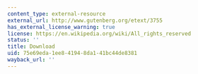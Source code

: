 ```yaml
---
content_type: external-resource
external_url: http://www.gutenberg.org/etext/3755
has_external_license_warning: true
license: https://en.wikipedia.org/wiki/All_rights_reserved
status: ''
title: Download
uid: 75e69eda-1ee8-4194-8da1-41bc44de8381
wayback_url: ''
---
```

